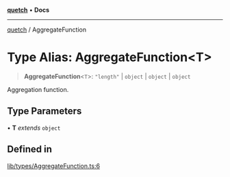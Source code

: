 [**quetch**](../README.md) • **Docs**

***

[quetch](../README.md) / AggregateFunction

# Type Alias: AggregateFunction\<T\>

> **AggregateFunction**\<`T`\>: `"length"` \| `object` \| `object` \| `object`

Aggregation function.

## Type Parameters

• **T** *extends* `object`

## Defined in

[lib/types/AggregateFunction.ts:6](https://github.com/nevoland/quetch/blob/4c3c4d08a348f3317d0dfdffa7516132c18306c7/lib/types/AggregateFunction.ts#L6)
